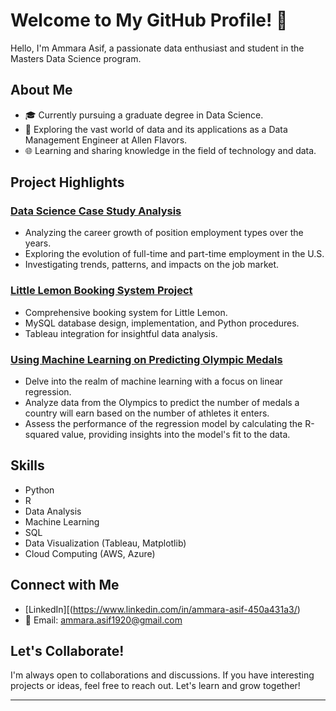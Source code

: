 # Welcome to My GitHub Profile! 👋

Hello, I'm Ammara Asif, a passionate data enthusiast and student in the Masters Data Science program.

## About Me

- 🎓 Currently pursuing a graduate degree in Data Science.
- 💼 Exploring the vast world of data and its applications as a Data Management Engineer at Allen Flavors.
- 🌐 Learning and sharing knowledge in the field of technology and data.

## Project Highlights

### [Data Science Case Study Analysis](https://github.com/aasif287/employment_types_data_science_project)
- Analyzing the career growth of position employment types over the years.
- Exploring the evolution of full-time and part-time employment in the U.S.
- Investigating trends, patterns, and impacts on the job market.


### [Little Lemon Booking System Project](https://github.com/aasif287/DataEngineerCapstone)
- Comprehensive booking system for Little Lemon.
- MySQL database design, implementation, and Python procedures.
- Tableau integration for insightful data analysis.


### [Using Machine Learning on Predicting Olympic Medals]([https://github.com/aasif287/DataEngineerCapstone](https://github.com/aasif287/MachineLearningLinearRegression))
- Delve into the realm of machine learning with a focus on linear regression.
- Analyze data from the Olympics to predict the number of medals a country will earn based on the number of athletes it enters.
- Assess the performance of the regression model by calculating the R-squared value, providing insights into the model's fit to the data.


## Skills

- Python
- R
- Data Analysis
- Machine Learning
- SQL
- Data Visualization (Tableau, Matplotlib)
- Cloud Computing (AWS, Azure)

## Connect with Me

- [LinkedIn][(https://www.linkedin.com/in/ammara-asif-450a431a3/)
- 📧 Email: ammara.asif1920@gmail.com


## Let's Collaborate!

I'm always open to collaborations and discussions. If you have interesting projects or ideas, feel free to reach out. Let's learn and grow together!

---
